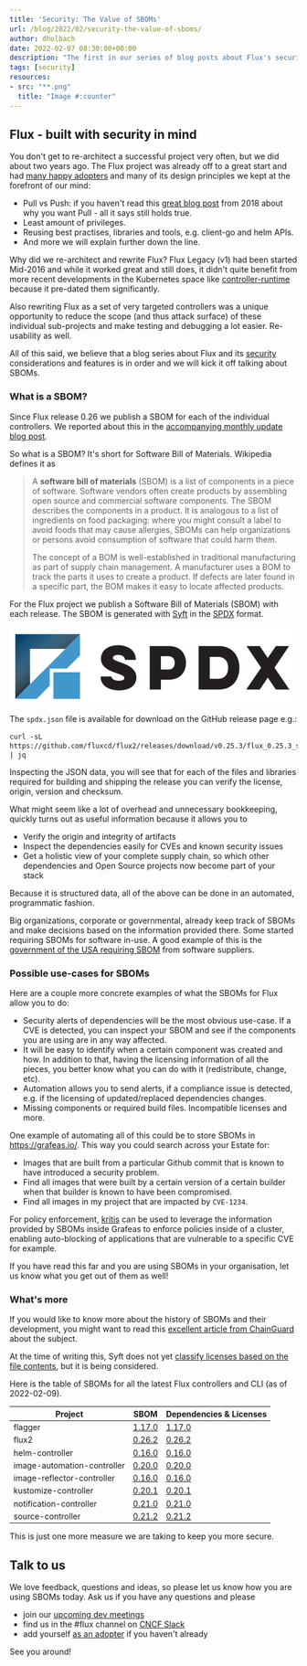 ```yaml
---
title: 'Security: The Value of SBOMs'
url: /blog/2022/02/security-the-value-of-sboms/
author: dholbach
date: 2022-02-07 08:30:00+00:00
description: "The first in our series of blog posts about Flux's security considerations. This time: what a Software Bill of Materials can do to keep you safe."
tags: [security]
resources:
- src: "**.png"
  title: "Image #:counter"
---
```


## Flux - built with security in mind

You don't get to re-architect a successful project very often, but we
did about two years ago. The Flux project was already off to a great
start and had [many happy adopters](/adopters/#flux-v1) and many of
its design principles we kept at the forefront of our mind:

- Pull vs Push: if you haven't read this [great blog
  post](https://www.weave.works/blog/why-is-a-pull-vs-a-push-pipeline-important)
  from 2018 about why you want Pull - all it says still holds true.
- Least amount of privileges.
- Reusing best practises, libraries and tools, e.g. client-go and helm
  APIs.
- And more we will explain further down the line.

Why did we re-architect and rewrite Flux? Flux Legacy (v1) had been
started Mid-2016 and while it worked great and still does, it didn't
quite benefit from more recent developments in the Kubernetes space like
[controller-runtime](https://github.com/kubernetes-sigs/controller-runtime)
because it pre-dated them significantly.

Also rewriting Flux as a set of very targeted controllers was a unique
opportunity to reduce the scope (and thus attack surface) of these
individual sub-projects and make testing and debugging a lot easier.
Re-usability as well.

All of this said, we believe that a blog series about Flux and its
[security](/flux/security/)
considerations and features is in order and we will kick it off talking
about SBOMs.

### What is a SBOM?

Since Flux release 0.26 we publish a SBOM for each of the individual
controllers. We reported about this in the [accompanying monthly update
blog post](/blog/2022/01/january-update/#-security-enhancements).

So what is a SBOM? It's short for Software Bill of Materials. Wikipedia
defines it as

> A **software bill of materials** (SBOM) is a list of components in a
> piece of software. Software vendors often create products by
> assembling open source and commercial software components. The SBOM
> describes the components in a product. It is analogous to a list of
> ingredients on food packaging: where you might consult a label to
> avoid foods that may cause allergies, SBOMs can help organizations or
> persons avoid consumption of software that could harm them.
>
> The concept of a BOM is well-established in traditional manufacturing
> as part of supply chain management. A manufacturer uses a BOM to track
> the parts it uses to create a product. If defects are later found in a
> specific part, the BOM makes it easy to locate affected products.

For the Flux project we publish a Software Bill of Materials (SBOM) with
each release. The SBOM is generated with
[Syft](https://github.com/anchore/syft) in the
[SPDX](https://spdx.dev/) format.

![SPDX logo](featured-image.png)

The `spdx.json` file is available for download on the GitHub release page
e.g.:

```shell
curl -sL https://github.com/fluxcd/flux2/releases/download/v0.25.3/flux_0.25.3_sbom.spdx.json | jq
```

Inspecting the JSON data, you will see that for each of the files and
libraries required for building and shipping the release you can verify
the license, origin, version and checksum.

What might seem like a lot of overhead and unnecessary bookkeeping,
quickly turns out as useful information because it allows you to

- Verify the origin and integrity of artifacts
- Inspect the dependencies easily for CVEs and known security issues
- Get a holistic view of your complete supply chain, so which other
  dependencies and Open Source projects now become part of your
  stack

Because it is structured data, all of the above can be done in an
automated, programmatic fashion.

Big organizations, corporate or governmental, already keep track of
SBOMs and make decisions based on the information provided there. Some
started requiring SBOMs for software in-use. A good example of this is
the [government of the USA requiring
SBOM](https://www.whitehouse.gov/briefing-room/presidential-actions/2021/05/12/executive-order-on-improving-the-nations-cybersecurity/)
from software suppliers.

### Possible use-cases for SBOMs

Here are a couple more concrete examples of what the SBOMs for Flux
allow you to do:

- Security alerts of dependencies will be the most obvious use-case.
  If a CVE is detected, you can inspect your SBOM and see if the
  components you are using are in any way affected.
- It will be easy to identify when a certain component was created and
  how. In addition to that, having the licensing information of all
  the pieces, you better know what you can do with it (redistribute,
  change, etc).
- Automation allows you to send alerts, if a compliance issue is
  detected, e.g. if the licensing of updated/replaced dependencies
  changes.
- Missing components or required build files. Incompatible licenses
  and more.

One example of automating all of this could be to store SBOMs in <https://grafeas.io/>. This way you could search across your Estate for:

- Images that are built from a particular Github commit that is known to have introduced a security problem.
- Find all images that were built by a certain version of a certain builder when that builder is known to have been compromised.
- Find all images in my project that are impacted by `CVE-1234`.

For policy enforcement, [kritis](https://github.com/grafeas/kritis) can be used to leverage the information provided by SBOMs inside Grafeas to enforce policies inside of a cluster, enabling auto-blocking of applications that are vulnerable to a specific CVE for example.

If you have read this far and you are using SBOMs in your organisation,
let us know what you get out of them as well!

### What's more

If you would like to know more about the history of SBOMs and their
development, you might want to read this [excellent article from
ChainGuard](https://blog.chainguard.dev/what-an-sbom-can-do-for-you/)
about the subject.

At the time of writing this, Syft does not yet [classify licenses based
on the file
contents](https://github.com/anchore/syft/issues/656), but
it is being considered.

Here is the table of SBOMs for all the latest Flux controllers and
CLI (as of 2022-02-09).

Project                     | SBOM | Dependencies & Licenses
--------------------------- | ---- | --------
flagger                     | [1.17.0](https://github.com/fluxcd/flagger/releases/download/v1.17.0/flagger_1.17.0_sbom.spdx.json) | [1.17.0](https://deps.dev/go/github.com%2Ffluxcd%2Fflagger/v1.17.0/dependencies)
flux2                       | [0.26.2](https://github.com/fluxcd/flux2/releases/download/v0.26.2/flux_0.26.2_sbom.spdx.json) | [0.26.2](https://deps.dev/go/github.com%2Ffluxcd%2Fflux2/v0.26.2/dependencies)
helm-controller             | [0.16.0](https://github.com/fluxcd/helm-controller/releases/download/v0.16.0/helm-controller_0.16.0_sbom.spdx.json) | [0.16.0](https://deps.dev/go/github.com%2Ffluxcd%2Fhelm-controller/v0.16.0/dependencies)
image-automation-controller | [0.20.0](https://github.com/fluxcd/image-automation-controller/releases/download/v0.20.0/image-automation-controller_0.20.0_sbom.spdx.json) | [0.20.0](https://deps.dev/go/github.com%2Ffluxcd%2Fimage-automation-controller/v0.20.0/dependencies)
image-reflector-controller  | [0.16.0](https://github.com/fluxcd/image-reflector-controller/releases/download/v0.16.0/image-reflector-controller_0.16.0_sbom.spdx.json) | [0.16.0](https://deps.dev/go/github.com%2Ffluxcd%2Fimage-reflector-controller/v0.16.0/dependencies)
kustomize-controller        | [0.20.1](https://github.com/fluxcd/kustomize-controller/releases/download/v0.20.1/kustomize-controller_0.20.1_sbom.spdx.json) | [0.20.1](https://deps.dev/go/github.com%2Ffluxcd%2Fkustomize-controller/v0.20.1/dependencies)
notification-controller     | [0.21.0](https://github.com/fluxcd/notification-controller/releases/download/v0.21.0/notification-controller_0.21.0_sbom.spdx.json) | [0.21.0](https://deps.dev/go/github.com%2Ffluxcd%2Fnotification-controller/v0.21.0/dependencies)
source-controller           | [0.21.2](https://github.com/fluxcd/source-controller/releases/download/v0.21.2/source-controller_0.21.2_sbom.spdx.json) | [0.21.2](https://deps.dev/go/github.com%2Ffluxcd%2Fsource-controller/v0.21.2/dependencies)

This is just one more measure we are taking to keep you more secure.

## Talk to us

We love feedback, questions and ideas, so please let us know how you are
using SBOMs today. Ask us if you have any questions and please

- join our [upcoming dev meetings](/community/#meetings)
- find us in the \#flux channel on [CNCF Slack](https://slack.cncf.io/)
- add yourself [as an adopter](/adopters/) if you haven't already

See you around!
